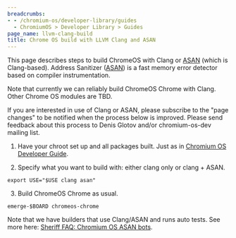 ```yaml
---
breadcrumbs:
- - /chromium-os/developer-library/guides
  - ChromiumOS > Developer Library > Guides
page_name: llvm-clang-build
title: Chrome OS build with LLVM Clang and ASAN
---
```


This page describes steps to build ChromeOS with Clang or
[ASAN](/developers/testing/addresssanitizer) (which is Clang-based). Address
Sanitizer ([ASAN](/developers/testing/addresssanitizer)) is a fast memory error
detector based on compiler instrumentation.

Note that currently we can reliably build ChromeOS Chrome with Clang. Other
Chrome OS modules are TBD.

If you are interested in use of Clang or ASAN, please subscribe to the "page
changes" to be notified when the process below is improved. Please send feedback
about this process to Denis Glotov and/or chromium-os-dev mailing list.

1. Have your chroot set up and all packages built. Just as in [Chromium OS
Developer Guide](/chromium-os/developer-guide).

2. Specify what you want to build with: either clang only or clang + ASAN.

```none
export USE="$USE clang asan"
```

3. Build ChromeOS Chrome as usual.

```none
emerge-$BOARD chromeos-chrome
```

Note that we have builders that use Clang/ASAN and runs auto tests. See more
here: [Sheriff FAQ: Chromium OS ASAN bots](/system/errors/NodeNotFound).
